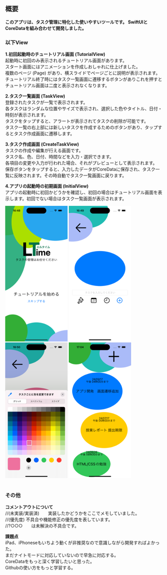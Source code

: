 ## 概要
__このアプリは、タスク管理に特化した使いやすいツールです。 SwiftUIとCoreDataを組み合わせて開発しました。__
### 以下View  
__1.初回起動時のチュートリアル画面 (TutorialView)__  
起動時に初回のみ表示されるチュートリアル画面があります。  
スタート画面にはアニメーションを作成しおしゃれに仕上げました。  
複数のページ (Page) があり、横スライドでページごとに説明が表示されます。　  
チュートリアル終了時にはタスク一覧画面に遷移するボタンがありこれを押すとチュートリアル画面は二度と表示されなくなります。  

__2.タスク一覧画面 (TaskView)__  
登録されたタスクが一覧で表示されます。  
各タスクはランダムな位置やサイズで表示され、選択した色やタイトル、日付・時刻が表示されます。  
タスクをタップすると、アラートが表示されてタスクの削除が可能です。  
タスク一覧の右上部には新しいタスクを作成するためのボタンがあり、タップするとタスク作成画面に遷移します。  

__3.タスク作成画面 (CreateTaskView)__  
タスクの作成や編集が行える画面です。  
タスク名、色、日付、時間などを入力・選択できます。  
各項目の変更や入力が行われた場合、それがプレビューとして表示されます。  
保存ボタンをタップすると、入力したデータがCoreDataに保存され、タスク一覧に反映されます。その時自動でタスク一覧画面に戻ります。  

__4.アプリの起動時の初期画面 (InitialView)__  
アプリの起動時に初回かどうかを確認し、初回の場合はチュートリアル画面を表示します。初回でない場合はタスク一覧画面が表示されます。  

<p>
<img src="https://github.com/rin0700/LTimePF/blob/main/LTime/sampleImg1.png" width=200>
<img src="https://github.com/rin0700/LTimePF/blob/main/LTime/sampleImg2.png" width=200>
<img src="https://github.com/rin0700/LTimePF/blob/main/LTime/sampleImg3.png" width=200>
<img src="https://github.com/rin0700/LTimePF/blob/main/sampleImg4.png" width=200>
</p>
  
#

### その他  
__コメントアウトについて__  
//(未実装/実装済)　　実装したかどうかをここでメモしていました。  
//(優先度)  不具合や機能修正の優先度を表しています。  
//?○○○　　は未解決の不具合です。  

__課題点__  
iPad、iPhoneseもいちよう動くが非推奨なので意識しながら開発すればよかった。  
まだナイトモードに対応していないので早急に対応する。  
CoreDataをもっと深く学習したいと思った。  
Githubの使い方をもっと学習する。  
